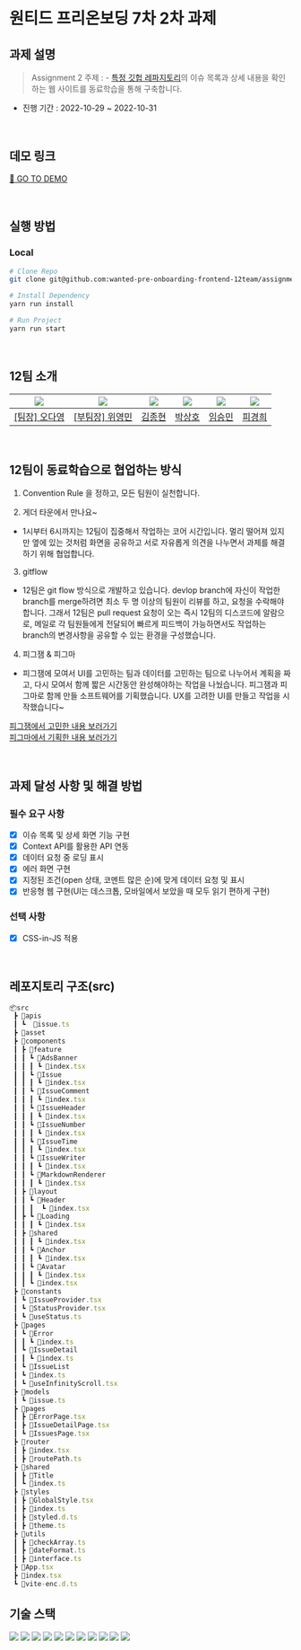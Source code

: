 # 원티드 프리온보딩 7차 2차 과제

## 과제 설명

> Assignment 2 주제 : - [특정 깃헙 레파지토리](https://github.com/angular/angular-cli)의 이슈 목록과 상세 내용을 확인하는 웹 사이트를 동료학습을 통해 구축합니다.

- 진행 기간 : 2022-10-29 ~ 2022-10-31  


<br />

## 데모 링크

[🚀 GO TO DEMO](https://super-parfait-94f2ba.netlify.app/)

<br />

## 실행 방법

### Local

```bash
# Clone Repo
git clone git@github.com:wanted-pre-onboarding-frontend-12team/assignment-2-team12.git

# Install Dependency
yarn run install

# Run Project
yarn run start
```

<br />

## 12팀 소개

| <img src="https://avatars.githubusercontent.com/u/40523487?v=4"/> | <img src="https://avatars.githubusercontent.com/u/50790145?v=4"/> | <img src="https://avatars.githubusercontent.com/u/108744804?v=4"> | <img src="https://avatars.githubusercontent.com/u/97100045?v=4"/> | <img src="https://avatars.githubusercontent.com/u/92246102?v=4"> | <img src="https://avatars.githubusercontent.com/u/96763714?v=4"> |
| ----------------------------------------------------------------- | ----------------------------------------------------------------- | ----------------------------------------------------------------- | ----------------------------------------------------------------- | ---------------------------------------------------------------- | ---------------------------------------------------------------- |
| <a href="https://github.com/od-log">[팀장] 오다영</a>             | <a href="https://github.com/youngminss">[부팀장] 위영민</a>       | <a href="https://github.com/jong6598">김종현</a>                  | <a href="https://github.com/hopak-e">박상호</a>                   | <a href="https://github.com/forest-6">임승민</a>                 | <a href="https://github.com/kyunghee47">피경희</a>               |


<br/>

## 12팀이 동료학습으로 협업하는 방식  

1. Convention Rule 을 정하고, 모든 팀원이 실천합니다.  

2. 게더 타운에서 만나요~
- 1시부터 6시까지는 12팀이 집중해서 작업하는 코어 시간입니다. 멀리 떨어져 있지만 옆에 있는 것처럼 화면을 공유하고 서로 자유롭게 의견을 나누면서 과제를 해결하기 위해 협업합니다. 

3. gitflow  
- 12팀은 git flow 방식으로 개발하고 있습니다. devlop branch에 자신이 작업한 branch를 merge하려면 최소 두 명 이상의 팀원이 리뷰를 하고, 요청을 수락해야 합니다. 그래서 12팀은 pull request 요청이 오는 즉시 12팀의 디스코드에 알람으로, 메일로 각 팀원들에게 전달되어 빠르게 피드백이 가능하면서도 작업하는 branch의 변경사항을 공유할 수 있는 환경을 구성했습니다.  

4. 피그잼 & 피그마
- 피그잼에 모여서 UI를 고민하는 팀과 데이터를 고민하는 팀으로 나누어서 계획을 짜고, 다시 모여서 함께 짧은 시간동안 완성해야하는 작업을 나눴습니다. 피그잼과 피그마로 함께 만들 소프트웨어를 기획했습니다. UX를 고려한 UI를 만들고 작업을 시작했습니다~

[피그잼에서 고민한 내용 보러가기](https://www.figma.com/file/as4ETRLKXZKBsfxH3q9NNe/Assignment-2---%EC%9A%94%EA%B5%AC%EC%82%AC%ED%95%AD-%EB%B6%84%EC%84%9D?node-id=2%3A41)  
[피그마에서 기획한 내용 보러가기](https://www.figma.com/file/0zmJkpYLvxIgg0NUWoLPpf/Assignment-2---%EA%B9%83%ED%97%99-%EB%A0%88%ED%8F%AC%EC%A7%80%ED%86%A0%EB%A6%AC-%EC%9D%B4%EC%8A%88-%EC%A1%B0%ED%9A%8C-%ED%8E%98%EC%9D%B4%EC%A7%80?node-id=0%3A1)


<br />

## 과제 달성 사항 및 해결 방법

### 필수 요구 사항

- [x] 이슈 목록 및 상세 화면 기능 구현
- [x] Context API를 활용한 API 연동
- [x] 데이터 요청 중 로딩 표시
- [x] 에러 화면 구현
- [x] 지정된 조건(open 상태, 코멘트 많은 순)에 맞게 데이터 요청 및 표시
- [x] 반응형 웹 구현(UI는 데스크톱, 모바일에서 보았을 때 모두 읽기 편하게 구현)

### 선택 사항

- [x] CSS-in-JS 적용  


<br />

## 레포지토리 구조(src)

```jsx
📦src
 ┣ 📂apis
 ┃ ┗  📜issue.ts
 ┣ 📂asset
 ┣ 📂components
 ┃ ┣ 📂feature
 ┃ ┃ ┗ 📂AdsBanner
 ┃ ┃ ┃ ┗ 📜index.tsx
 ┃ ┃ ┗ 📂Issue
 ┃ ┃ ┃ ┗ 📜index.tsx
 ┃ ┃ ┗ 📂IssueComment
 ┃ ┃ ┃ ┗ 📜index.tsx
 ┃ ┃ ┗ 📂IssueHeader
 ┃ ┃ ┃ ┗ 📜index.tsx
 ┃ ┃ ┗ 📂IssueNumber
 ┃ ┃ ┃ ┗ 📜index.tsx
 ┃ ┃ ┗ 📂IssueTime
 ┃ ┃ ┃ ┗ 📜index.tsx
 ┃ ┃ ┗ 📂IssueWriter
 ┃ ┃ ┃ ┗ 📜index.tsx
 ┃ ┃ ┗ 📂MarkdownRenderer
 ┃ ┃ ┃ ┗ 📜index.tsx
 ┃ ┣ 📂layout
 ┃ ┃ ┗ 📂Header
 ┃ ┃ ┃  ┗ 📜index.tsx
 ┃ ┣ ┗ 📂Loading
 ┃ ┃ ┃ ┗ 📜index.tsx
 ┃ ┣ 📂shared
 ┃ ┃ ┃ ┗ 📜index.tsx
 ┃ ┃ ┗ 📜Anchor
 ┃ ┃ ┃ ┗ 📜index.tsx
 ┃ ┃ ┗ 📜Avatar
 ┃ ┃ ┃ ┗ 📜index.tsx
 ┃ ┃ ┗ 📜index.tsx
 ┣ 📂constants 
 ┃ ┗ 📜IssueProvider.tsx
 ┃ ┗ 📜StatusProvider.tsx
 ┃ ┗ 📜useStatus.ts
 ┣ 📂pages
 ┃ ┗ 📂Error
 ┃ ┃ ┗ 📜index.ts
 ┃ ┗ 📂IssueDetail
 ┃ ┃ ┗ 📜index.ts
 ┃ ┗ 📂IssueList
 ┃ ┗ 📜index.ts
 ┃ ┗ 📜useInfinityScroll.tsx
 ┣ 📂models
 ┃ ┗ 📜issue.ts
 ┣ 📂pages
 ┃ ┣ 📜ErrorPage.tsx
 ┃ ┣ 📜IssueDetailPage.tsx
 ┃ ┗ 📜IssuesPage.tsx
 ┣ 📂router
 ┃ ┣ 📜index.tsx
 ┃ ┣ 📜routePath.ts
 ┣ 📂shared
 ┃ ┣ 📜Title
 ┃ ┗ 📜index.ts
 ┣ 📂styles
 ┃ ┣ 📜GlobalStyle.tsx
 ┃ ┣ 📜index.ts
 ┃ ┣ 📜styled.d.ts
 ┃ ┣ 📜theme.ts
 ┣ 📂utils
 ┃ ┣ 📜checkArray.ts
 ┃ ┣ 📜dateFormat.ts
 ┃ ┣ 📜interface.ts
 ┣ 📜App.tsx
 ┣ 📜index.tsx
 ┗ 📜vite-enc.d.ts
```


## 기술 스택
<img src="https://img.shields.io/badge/react-61DAFB?style=for-the-badge&logo=react&logoColor=black"> <img src="https://img.shields.io/badge/typescript-3178C6?style=for-the-badge&logo=typescript&logoColor=black">
<img src="https://img.shields.io/badge/html-E34F26?style=for-the-badge&logo=html5&logoColor=white">
<img src="https://img.shields.io/badge/css-1572B6?style=for-the-badge&logo=css3&logoColor=white">
<img src="https://img.shields.io/badge/styled-component-DB7093?style=for-the-badge&logo=styled-component&logoColor=white">
<img src="https://img.shields.io/badge/vite-646CFF?style=for-the-badge&logo=vite&logoColor=white">
<img src="https://img.shields.io/badge/github-181717?style=for-the-badge&logo=github&logoColor=white">
<img src="https://img.shields.io/badge/netlify-00C7B7?style=for-the-badge&logo=netlify&logoColor=white">
<img src="https://img.shields.io/badge/yarn-2C8EBB?style=for-the-badge&logo=yarn&logoColor=white">
<img src="https://img.shields.io/badge/eslint-181717?style=for-the-badge&logo=eslint&logoColor=white">
<img src="https://img.shields.io/badge/react-router-CA4245?style=for-the-badge&logo=react-router&logoColor=white">

